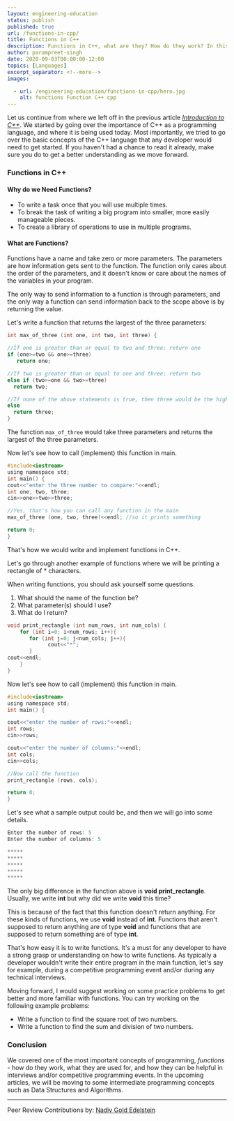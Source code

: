 ```yaml
---
layout: engineering-education
status: publish
published: true
url: /functions-in-cpp/
title: Functions in C++
description: Functions in C++, what are they? How do they work? In this article we will be going over one of the most fundamental idea in programming.
author: parampreet-singh
date: 2020-09-03T00:00:00-12:00
topics: [Languages]
excerpt_separator: <!--more-->
images:

  - url: /engineering-education/functions-in-cpp/hero.jpg
    alt: functions Function C++ cpp
---
```

Let us continue from where we left off in the previous article [*Introduction to C++*](/engineering-education/intro-to-c-part1/). We started by going over the importance of C++ as a programming language, and where it is being used today. Most importantly, we tried to go over the basic concepts of the C++ language that any developer would need to get started. If you haven't had a chance to read it already, make sure you do to get a better understanding as we move forward.
<!--more-->

### Functions in C++

#### Why do we Need Functions?
- To write a task once that you will use multiple times.
- To break the task of writing a big program into smaller, more easily manageable pieces.
- To create a library of operations to use in multiple programs.

#### What are Functions?
Functions have a name and take zero or more parameters. The parameters are how information gets sent to the function. The function only cares about the order of the parameters, and it doesn't know or care about the names of the variables in your program.

The only way to send information to a function is through parameters, and the only way a function can send information back to the scope above is by returning the value.

Let's write a function that returns the largest of the three parameters:

```C
int max_of_three (int one, int two, int three) {

//If one is greater than or equal to two and three: return one
if (one>=two && one>=three)
   return one;

//If two is greater than or equal to one and three: return two
else if (two>=one && two>=three)
  return two;

//If none of the above statements is true, then three would be the highest: return three
else
  return three;
}
```

The function ` max_of_three ` would take three parameters and returns the largest of the three parameters.

Now let's see how to call (implement) this function in main.

```C
#include<iostream>
using namespace std;
int main() {
cout<<"enter the three number to compare:"<<endl;
int one, two, three;
cin>>one>>two>>three;

//Yes, that's how you can call any function in the main
max_of_three (one, two, three)<<endl; //so it prints something

return 0;
}
```

That's how we would write and implement functions in C++.

Let's go through another example of functions where we will be printing a rectangle of * characters.

When writing functions, you should ask yourself some questions.

1. What should the name of the function be?
2. What parameter(s) should I use?
3. What do I return?

```C
void print_rectangle (int num_rows, int num_cols) {
    for (int i=0; i<num_rows; i++){
       for (int j=0; j<num_cols; j++){
             cout<<"*";
       }
cout<<endl;
    }
}
```

Now let's see how to call (implement) this function in main.

```C
#include<iostream>
using namespace std;
int main() {

cout<<"enter the number of rows:"<<endl;
int rows;
cin>>rows;

cout<<"enter the number of columns:"<<endl;
int cols;
cin>>cols;

//Now call the function
print_rectangle (rows, cols);

return 0;
}
```

Let's see what a sample output could be, and then we will go into some details.

```C
Enter the number of rows: 5
Enter the number of columns: 5

*****
*****
*****
*****
*****
```

The only big difference in the function above is **void print_rectangle**. Usually, we write **int** but why did we write **void** this time?

This is because of the fact that this function doesn't return anything. For these kinds of functions, we use **void** instead of **int**. Functions that aren't supposed to return anything are of type **void** and functions that are supposed to return something are of type **int**.

That's how easy it is to write functions. It's a must for any developer to have a strong grasp or understanding on how to write functions. As typically a developer wouldn't write their entire program in the main function, let's say for example, during a competitive programming event and/or during any technical interviews.   

Moving forward, I would suggest working on some practice problems to get better and more familiar with functions. You can try working on the following example problems:

- Write a function to find the square root of two numbers.
- Write a function to find the sum and division of two numbers.

### Conclusion
We covered one of the most important concepts of programming, *functions* - how do they work, what they are used for, and how they can be helpful in interviews and/or competitive programming events. In the upcoming articles, we will be moving to some intermediate programming concepts such as Data Structures and Algorithms.

---
Peer Review Contributions by: [Nadiv Gold Edelstein](/engineering-education/authors/nadiv-gold-edelstein/)

